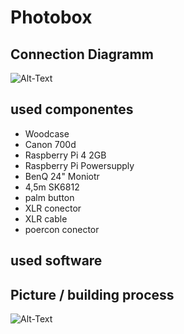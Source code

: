 # Photobox

## Connection Diagramm

<img src="/Pfad/zum/Bild.jpg" alt="Alt-Text" title="Connection diagramm" />


## used componentes

- Woodcase
- Canon 700d
- Raspberry Pi 4 2GB
- Raspberry Pi Powersupply
- BenQ 24" Moniotr
- 4,5m SK6812
- palm button
- XLR conector
- XLR cable
- poercon conector

## used software

## Picture / building process

<img src="/Pfad/zum/Bild.jpg" alt="Alt-Text" title="Connection diagramm" />

